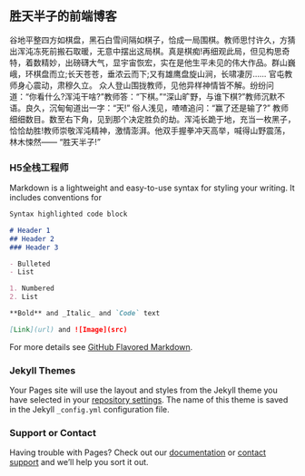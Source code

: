 ## 胜天半子的前端博客

  谷地平整四方如棋盘，黑石白雪间隔如棋子，恰成一局围棋。教师思忖许久，方猜出浑沌冻死前搬石取暖，无意中摆出这局棋。真是棋痴!再细观此局，但见构思奇特，着数精妙，出磅礴大气，显宇宙恢宏，实在是他生平未见的伟大作品。群山巍峨，环棋盘而立;长天苍苍，垂浓云而下;又有雄鹰盘旋山涧，长啸凄厉……
  官屯教师身心震动，肃穆久立。
  众人登山围拢教师，见他异样神情皆不解。纷纷问道：“你看什么?浑沌干啥?”教师答：“下棋。”“深山旷野，与谁下棋?”教师沉默不语。良久，沉甸甸道出一字：“天!”
  俗人浅见，喳喳追问：“赢了还是输了?”
  教师细细数目。数至右下角，见到那个决定胜负的劫。浑沌长跪于地，充当一枚黑子，恰恰劫胜!教师崇敬浑沌精神，激情澎湃。他双手握拳冲天高举，喊得山野震荡，林木悚然——
  “胜天半子!”

### H5全栈工程师

Markdown is a lightweight and easy-to-use syntax for styling your writing. It includes conventions for

```markdown
Syntax highlighted code block

# Header 1
## Header 2
### Header 3

- Bulleted
- List

1. Numbered
2. List

**Bold** and _Italic_ and `Code` text

[Link](url) and ![Image](src)
```

For more details see [GitHub Flavored Markdown](https://guides.github.com/features/mastering-markdown/).

### Jekyll Themes

Your Pages site will use the layout and styles from the Jekyll theme you have selected in your [repository settings](https://github.com/Lugang213/test/settings). The name of this theme is saved in the Jekyll `_config.yml` configuration file.

### Support or Contact

Having trouble with Pages? Check out our [documentation](https://help.github.com/categories/github-pages-basics/) or [contact support](https://github.com/contact) and we’ll help you sort it out.
